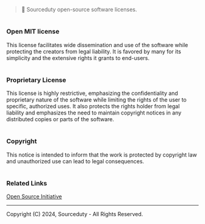 > 🪪 Sourceduty open-source software licenses.

#
### Open MIT license

This license facilitates wide dissemination and use of the software while protecting the creators from legal liability. It is favored by many for its simplicity and the extensive rights it grants to end-users.

#
### Proprietary License

This license is highly restrictive, emphasizing the confidentiality and proprietary nature of the software while limiting the rights of the user to specific, authorized uses. It also protects the rights holder from legal liability and emphasizes the need to maintain copyright notices in any distributed copies or parts of the software.

#
### Copyright

This notice is intended to inform that the work is protected by copyright law and unauthorized use can lead to legal consequences.

#
### Related Links

[Open Source Initiative](https://opensource.org/)

***
Copyright (C) 2024, Sourceduty - All Rights Reserved.
